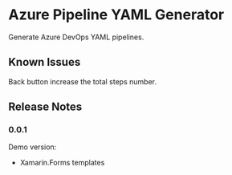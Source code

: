 # Azure Pipeline YAML Generator

Generate Azure DevOps YAML pipelines.

## Known Issues

Back button increase the total steps number.

## Release Notes

### 0.0.1

Demo version:
- Xamarin.Forms templates

